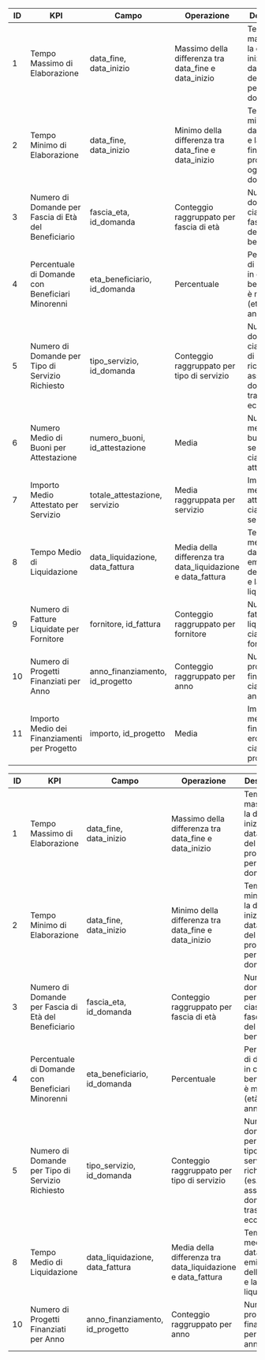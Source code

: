 | ID | KPI | Campo | Operazione | Descrizione | Note |
|----|-----|-------|------------|-------------|------|
| 1  | Tempo Massimo di Elaborazione | data_fine, data_inizio | Massimo della differenza tra data_fine e data_inizio | Tempo massimo tra la data di inizio e la data di fine del processo per ogni domanda. | |
| 2  | Tempo Minimo di Elaborazione | data_fine, data_inizio | Minimo della differenza tra data_fine e data_inizio | Tempo minimo tra la data di inizio e la data di fine del processo per ogni domanda. | |
| 3  | Numero di Domande per Fascia di Età del Beneficiario | fascia_eta, id_domanda | Conteggio raggruppato per fascia di età | Numero di domande per ciascuna fascia di età del beneficiario. | |
| 4  | Percentuale di Domande con Beneficiari Minorenni | eta_beneficiario, id_domanda | Percentuale | Percentuale di domande in cui il beneficiario è minorenne (età < 18 anni). | |
| 5  | Numero di Domande per Tipo di Servizio Richiesto | tipo_servizio, id_domanda | Conteggio raggruppato per tipo di servizio | Numero di domande per ciascun tipo di servizio richiesto (es. assistenza domiciliare, trasporto, ecc.). | |
| 6  | Numero Medio di Buoni per Attestazione | numero_buoni, id_attestazione | Media | Numero medio di buoni servizio per ciascuna attestazione. | |
| 7  | Importo Medio Attestato per Servizio | totale_attestazione, servizio | Media raggruppata per servizio | Importo medio attestato per ciascun servizio. | |
| 8  | Tempo Medio di Liquidazione | data_liquidazione, data_fattura | Media della differenza tra data_liquidazione e data_fattura | Tempo medio tra la data di emissione della fattura e la data di liquidazione. | |
| 9  | Numero di Fatture Liquidate per Fornitore | fornitore, id_fattura | Conteggio raggruppato per fornitore | Numero di fatture liquidate per ciascun fornitore. | |
| 10 | Numero di Progetti Finanziati per Anno | anno_finanziamento, id_progetto | Conteggio raggruppato per anno | Numero di progetti finanziati per ciascun anno. | |
| 11 | Importo Medio dei Finanziamenti per Progetto | importo, id_progetto | Media | Importo medio dei finanziamenti erogati per ciascun progetto. | |


| ID | KPI | Campo | Operazione | Descrizione | Note |
|----|-----|-------|------------|-------------|------|
| 1  | Tempo Massimo di Elaborazione | data_fine, data_inizio | Massimo della differenza tra data_fine e data_inizio | Tempo massimo tra la data di inizio e la data di fine del processo per ogni domanda. | |
| 2  | Tempo Minimo di Elaborazione | data_fine, data_inizio | Minimo della differenza tra data_fine e data_inizio | Tempo minimo tra la data di inizio e la data di fine del processo per ogni domanda. | |
| 3  | Numero di Domande per Fascia di Età del Beneficiario | fascia_eta, id_domanda | Conteggio raggruppato per fascia di età | Numero di domande per ciascuna fascia di età del beneficiario. | |
| 4  | Percentuale di Domande con Beneficiari Minorenni | eta_beneficiario, id_domanda | Percentuale | Percentuale di domande in cui il beneficiario è minorenne (età < 18 anni). | |
| 5  | Numero di Domande per Tipo di Servizio Richiesto | tipo_servizio, id_domanda | Conteggio raggruppato per tipo di servizio | Numero di domande per ciascun tipo di servizio richiesto (es. assistenza domiciliare, trasporto, ecc.). | |
| 8  | Tempo Medio di Liquidazione | data_liquidazione, data_fattura | Media della differenza tra data_liquidazione e data_fattura | Tempo medio tra la data di emissione della fattura e la data di liquidazione. | |
| 10 | Numero di Progetti Finanziati per Anno | anno_finanziamento, id_progetto | Conteggio raggruppato per anno | Numero di progetti finanziati per ciascun anno. | |
